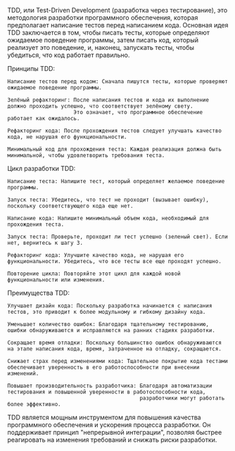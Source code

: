 TDD, или Test-Driven Development (разработка через тестирование), это методология разработки программного обеспечения, 
которая предполагает написание тестов перед написанием кода. Основная идея TDD заключается в том, чтобы писать тесты, 
которые определяют ожидаемое поведение программы, затем писать код, который реализует это поведение, и, 
наконец, запускать тесты, чтобы убедиться, что код работает правильно.


Принципы TDD:

    Написание тестов перед кодом: Сначала пишутся тесты, которые проверяют ожидаемое поведение программы.

    Зелёный рефакторинг: После написания тестов и кода их выполнение должно проходить успешно, что соответствует зелёному свету. 
                         Это означает, что программное обеспечение работает как ожидалось.

    Рефакторинг кода: После прохождения тестов следует улучшать качество кода, не нарушая его функциональности.

    Минимальный код для прохождения теста: Каждая реализация должна быть минимальной, чтобы удовлетворить требования теста.


Цикл разработки TDD:

    Написание теста: Напишите тест, который определяет желаемое поведение программы.

    Запуск теста: Убедитесь, что тест не проходит (вызывает ошибку), поскольку соответствующего кода еще нет.

    Написание кода: Напишите минимальный объем кода, необходимый для прохождения теста.

    Запуск теста: Проверьте, проходит ли тест успешно (зеленый свет). Если нет, вернитесь к шагу 3.

    Рефакторинг кода: Улучшите качество кода, не нарушая его функциональности. Убедитесь, что все тесты все еще проходят успешно.

    Повторение цикла: Повторяйте этот цикл для каждой новой функциональности или изменения.


Преимущества TDD:

    Улучшает дизайн кода: Поскольку разработка начинается с написания тестов, это приводит к более модульному и гибкому дизайну кода.

    Уменьшает количество ошибок: Благодаря тщательному тестированию, ошибки обнаруживаются и исправляются на ранних стадиях разработки.

    Сокращает время отладки: Поскольку большинство ошибок обнаруживаются на этапе написания кода, время, затраченное на отладку, сокращается.

    Снижает страх перед изменениями кода: Тщательное покрытие кода тестами обеспечивает уверенность в его работоспособности при внесении изменений.

    Повышает производительность разработчика: Благодаря автоматизации тестирования и повышенной уверенности в работоспособности кода, 
                                              разработчики могут работать более эффективно.



TDD является мощным инструментом для повышения качества программного обеспечения и ускорения процесса разработки. 
Он поддерживает принцип "непрерывной интеграции", позволяя быстрее реагировать на изменения требований и снижать риски разработки.
